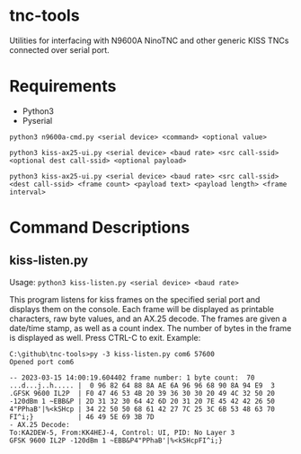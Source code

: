 # tnc-tools
Utilities for interfacing with N9600A NinoTNC and other generic KISS TNCs connected over serial port.
# Requirements
- Python3
- Pyserial


`python3 n9600a-cmd.py <serial device> <command> <optional value>`

`python3 kiss-ax25-ui.py <serial device> <baud rate> <src call-ssid> <optional dest call-ssid> <optional payload>`

`python3 kiss-ax25-ui.py <serial device> <baud rate> <src call-ssid> <dest call-ssid> <frame count> <payload text> <payload length> <frame interval>`
# Command Descriptions
## kiss-listen.py
Usage: `python3 kiss-listen.py <serial device> <baud rate>`

This program listens for kiss frames on the specified serial port and displays them on the console. Each frame will be displayed as printable characters, raw byte values, and an AX.25 decode. The frames are given a date/time stamp, as well as a count index. The number of bytes in the frame is displayed as well. Press CTRL-C to exit. Example:

````
C:\github\tnc-tools>py -3 kiss-listen.py com6 57600
Opened port com6

-- 2023-03-15 14:00:19.604402 frame number: 1 byte count:  70
...d...j..h..... |  0 96 82 64 88 8A AE 6A 96 96 68 90 8A 94 E9  3
.GFSK 9600 IL2P  | F0 47 46 53 4B 20 39 36 30 30 20 49 4C 32 50 20
-120dBm 1 ~EBB&P | 2D 31 32 30 64 42 6D 20 31 20 7E 45 42 42 26 50
4"PPhaB'|%<kSHcp | 34 22 50 50 68 61 42 27 7C 25 3C 6B 53 48 63 70
FI^i;}           | 46 49 5E 69 3B 7D
- AX.25 Decode:
To:KA2DEW-5, From:KK4HEJ-4, Control: UI, PID: No Layer 3
GFSK 9600 IL2P -120dBm 1 ~EBB&P4"PPhaB'|%<kSHcpFI^i;}
````
